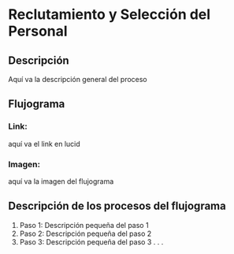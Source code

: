 # Reclutamiento y Selección del Personal
## Descripción
Aquí va la descripción general del proceso
## Flujograma
### Link: 
aquí va el link en lucid
### Imagen:
aquí va la imagen del flujograma
## Descripción de los procesos del flujograma
1. Paso 1: Descripción pequeña del paso 1
2. Paso 2: Descripción pequeña del paso 2
3. Paso 3: Descripción pequeña del paso 3
.
.
.